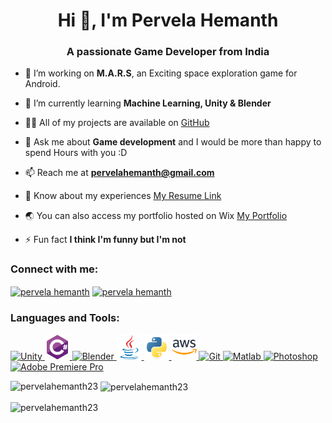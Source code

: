 <h1 align="center">Hi 👋, I'm Pervela Hemanth</h1>
<h3 align="center">A passionate Game Developer from India</h3>

- 🔭 I’m working on **M.A.R.S**, an Exciting space exploration game for Android.

- 🌱 I’m currently learning **Machine Learning, Unity & Blender**

- 👨‍💻 All of my projects are available on [GitHub](https://github.com/pervelaHemanth23)

- 💬 Ask me about **Game development** and I would be more than happy to spend Hours with you :D

- 📫 Reach me at **pervelahemanth@gmail.com**

- 📄 Know about my experiences [My Resume Link](https://drive.google.com/file/d/13bwALKWQjp67yViRW3Y8NGVvptuzMs_K/view?usp=sharing)
- 🌏 You can also access my portfolio hosted on Wix [My Portfolio](https://pervelahemanth.wixsite.com/hemanthportfolio)

- ⚡ Fun fact **I think I'm funny but I'm not**

<h3 align="left">Connect with me:</h3>
<p align="left">
<a href="https://linkedin.com/in/pervela-hemanth-6531062bb/" target="blank"><img align="center" src="https://raw.githubusercontent.com/rahuldkjain/github-profile-readme-generator/master/src/images/icons/Social/linked-in-alt.svg" alt="pervela hemanth" height="30" width="40" /></a>
<a href="https://www.leetcode.com/user8353SY" target="blank"><img align="center" src="https://raw.githubusercontent.com/rahuldkjain/github-profile-readme-generator/master/src/images/icons/Social/leet-code.svg" alt="pervela hemanth" height="30" width="40" /></a>
</p>
<h3 align="left">Languages and Tools:</h3>
<p align="left">
  <a href="https://unity.com/" target="_blank" rel="noreferrer">
    <img src="https://www.vectorlogo.zone/logos/unity3d/unity3d-icon.svg" alt="Unity" width="40" height="40"/>
  </a>
  
  <a href="https://www.w3schools.com/cs/" target="_blank" rel="noreferrer">
    <img src="https://raw.githubusercontent.com/devicons/devicon/master/icons/csharp/csharp-original.svg" alt="C#" width="40" height="40"/>
  </a>
  
  <a href="https://www.blender.org/" target="_blank" rel="noreferrer">
    <img src="https://download.blender.org/branding/community/blender_community_badge_white.svg" alt="Blender" width="40" height="40"/>
  </a>
  
  <a href="https://www.java.com" target="_blank" rel="noreferrer">
    <img src="https://raw.githubusercontent.com/devicons/devicon/master/icons/java/java-original.svg" alt="Java" width="40" height="40"/>
  </a>
  
  <a href="https://www.python.org" target="_blank" rel="noreferrer">
    <img src="https://raw.githubusercontent.com/devicons/devicon/master/icons/python/python-original.svg" alt="Python" width="40" height="40"/>
  </a>
  
  <a href="https://aws.amazon.com" target="_blank" rel="noreferrer">
    <img src="https://raw.githubusercontent.com/devicons/devicon/master/icons/amazonwebservices/amazonwebservices-original-wordmark.svg" alt="AWS" width="40" height="40"/>
  </a>
  
  <a href="https://git-scm.com/" target="_blank" rel="noreferrer">
    <img src="https://www.vectorlogo.zone/logos/git-scm/git-scm-icon.svg" alt="Git" width="40" height="40"/>
  </a>
    
  <a href="https://www.mathworks.com/" target="_blank" rel="noreferrer">
    <img src="https://upload.wikimedia.org/wikipedia/commons/2/21/Matlab_Logo.png" alt="Matlab" width="40" height="40"/>
  </a>

  <a href="https://www.photoshop.com/en" target="_blank" rel="noreferrer">
    <img src="https://upload.wikimedia.org/wikipedia/commons/thumb/a/af/Adobe_Photoshop_CC_icon.svg/180px-Adobe_Photoshop_CC_icon.svg.png" alt="Photoshop" width="40" height="40"/>
  </a>
  
  <a href="https://www.adobe.com/products/premiere.html" target="_blank" rel="noreferrer">
    <img src="https://upload.wikimedia.org/wikipedia/commons/thumb/4/40/Adobe_Premiere_Pro_CC_icon.svg/180px-Adobe_Premiere_Pro_CC_icon.svg.png" alt="Adobe Premiere Pro" width="40" height="40"/>
  </a>
  
</p>

<p><img align="left" src="https://github-readme-stats.vercel.app/api/top-langs?username=pervelahemanth23&show_icons=true&locale=en&layout=compact" alt="pervelahemanth23" /></p>

<p>&nbsp;<img align="center" src="https://github-readme-stats.vercel.app/api?username=pervelahemanth23&show_icons=true&locale=en" alt="pervelahemanth23" /></p>

<p><img align="center" src="https://github-readme-streak-stats.herokuapp.com/?user=pervelahemanth23&" alt="pervelahemanth23" /></p>
